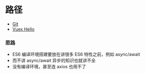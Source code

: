 # 路径

* [Git](../git)
* [Vuex Hello](../vuex-hello)


### 思路

- ES6 编译环境搭建要放在讲很多 ES6 特性之前，例如 async/await
- 而不讲 async/await 异步的知识也就讲不全
- 没有编译环境，甚至连 axios 也用不了
